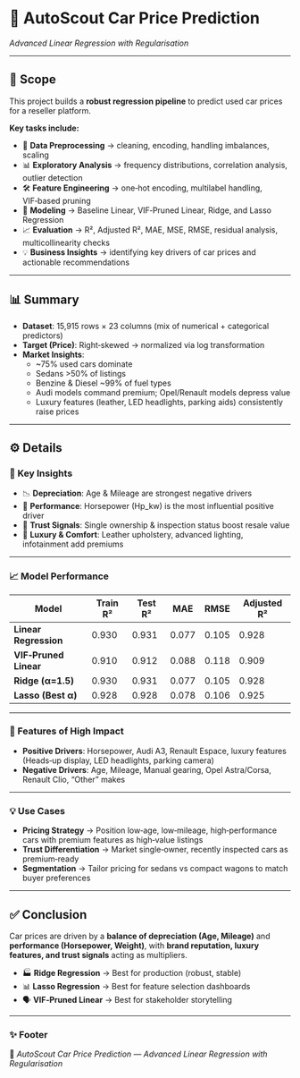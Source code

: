 # 🚗 AutoScout Car Price Prediction  
*Advanced Linear Regression with Regularisation*

---

## 📌 Scope
This project builds a **robust regression pipeline** to predict used car prices for a reseller platform.  

**Key tasks include:**  
- 🧹 **Data Preprocessing** → cleaning, encoding, handling imbalances, scaling  
- 📊 **Exploratory Analysis** → frequency distributions, correlation analysis, outlier detection  
- 🛠 **Feature Engineering** → one‑hot encoding, multilabel handling, VIF‑based pruning  
- 🤖 **Modeling** → Baseline Linear, VIF‑Pruned Linear, Ridge, and Lasso Regression  
- 📈 **Evaluation** → R², Adjusted R², MAE, MSE, RMSE, residual analysis, multicollinearity checks  
- 💡 **Business Insights** → identifying key drivers of car prices and actionable recommendations  

---

## 📊 Summary
- **Dataset**: 15,915 rows × 23 columns (mix of numerical + categorical predictors)  
- **Target (Price)**: Right‑skewed → normalized via log transformation  
- **Market Insights**:  
  - ~75% used cars dominate  
  - Sedans >50% of listings  
  - Benzine & Diesel ~99% of fuel types  
  - Audi models command premium; Opel/Renault models depress value  
  - Luxury features (leather, LED headlights, parking aids) consistently raise prices  

---

## ⚙️ Details

### 🔑 Key Insights
- 📉 **Depreciation**: Age & Mileage are strongest negative drivers  
- 🚀 **Performance**: Horsepower (Hp_kw) is the most influential positive driver  
- 🤝 **Trust Signals**: Single ownership & inspection status boost resale value  
- 💎 **Luxury & Comfort**: Leather upholstery, advanced lighting, infotainment add premiums  

---

### 📈 Model Performance

| Model                     | Train R² | Test R² | MAE   | RMSE  | Adjusted R² |
|----------------------------|----------|---------|-------|-------|-------------|
| **Linear Regression**      | 0.930    | 0.931   | 0.077 | 0.105 | 0.928       |
| **VIF‑Pruned Linear**      | 0.910    | 0.912   | 0.088 | 0.118 | 0.909       |
| **Ridge (α=1.5)**          | 0.930    | 0.931   | 0.077 | 0.105 | 0.928       |
| **Lasso (Best α)**         | 0.928    | 0.928   | 0.078 | 0.106 | 0.925       |

---

### 🚀 Features of High Impact
- **Positive Drivers**: Horsepower, Audi A3, Renault Espace, luxury features (Heads‑up display, LED headlights, parking camera)  
- **Negative Drivers**: Age, Mileage, Manual gearing, Opel Astra/Corsa, Renault Clio, “Other” makes  

---

### 💡 Use Cases
- **Pricing Strategy** → Position low‑age, low‑mileage, high‑performance cars with premium features as high‑value listings  
- **Trust Differentiation** → Market single‑owner, recently inspected cars as premium‑ready  
- **Segmentation** → Tailor pricing for sedans vs compact wagons to match buyer preferences  

---

## ✅ Conclusion
Car prices are driven by a **balance of depreciation (Age, Mileage)** and **performance (Horsepower, Weight)**, with **brand reputation, luxury features, and trust signals** acting as multipliers.  

- 🏭 **Ridge Regression** → Best for production (robust, stable)  
- 📊 **Lasso Regression** → Best for feature selection dashboards  
- 🗣 **VIF‑Pruned Linear** → Best for stakeholder storytelling  

---

### ✨ Footer
🚗 *AutoScout Car Price Prediction — Advanced Linear Regression with Regularisation*  
